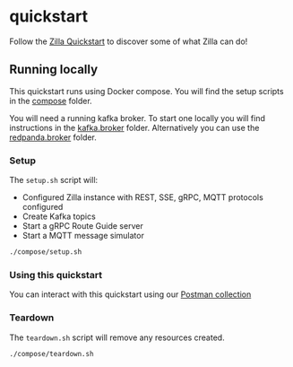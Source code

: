 # quickstart

Follow the [Zilla Quickstart](https://docs.aklivity.io/zilla/latest/tutorials/quickstart/kafka-proxies.html) to discover some of what Zilla can do!

## Running locally

This quickstart runs using Docker compose. You will find the setup scripts in the [compose](./docker/compose) folder.

You will need a running kafka broker. To start one locally you will find instructions in the [kafka.broker](../kafka.broker) folder. Alternatively you can use the [redpanda.broker](../redpanda.broker) folder.

### Setup

The `setup.sh` script will:

- Configured Zilla instance with REST, SSE, gRPC, MQTT protocols configured
- Create Kafka topics
- Start a gRPC Route Guide server
- Start a MQTT message simulator

```bash
./compose/setup.sh
```

### Using this quickstart

You can interact with this quickstart using our [Postman collection](https://vordimous.github.io/zilla-docs/next/tutorials/quickstart/kafka-proxies.html#postman-collections)

### Teardown

The `teardown.sh` script will remove any resources created.

```bash
./compose/teardown.sh
```
